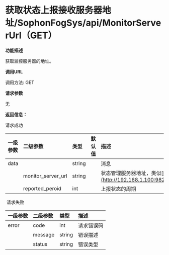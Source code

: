 # 获取状态上报接收服务器地址/SophonFogSys/api/MonitorServerUrl（GET）

**功能描述**

获取监控服务器的地址。

**调用URL**

调用方法: GET

**请求参数**

无

 **返回信息：**

请求成功



| 一级参数 | 二级参数           | 类型   |  默认值  | 描述                                                         |  举例  |
| :------- | :----------------- | :----- | ----------------------------------- | :----------------------------------------------------------- | --------------------------------- |
| data     |                    | string |                                     | 消息                                                         |                                   |
|          | monitor_server_url | string |                                     | 状态管理服务器地址，类似[http://192.168.1.100:9828/EventServer/api/](http://192.168.1.100:9828/EventServer/api/SophonFogRelEvent)SophonFogStatus |                                   |
|          | reported_peroid    | int    |                                     | 上报状态的周期                                               |                                   |

​       请求失败

| 一级参数 | 二级参数 | 类型   | 描述       |
| :------- | :------- | :----- | :--------- |
| error    | code     | int    | 请求错误码 |
|          | message  | string | 错误描述   |
|          | status   | string | 错误类型   |

